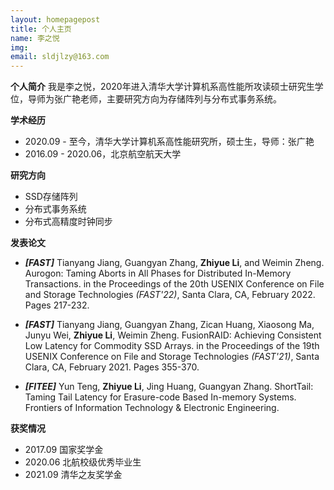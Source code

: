 ```yaml
---
layout: homepagepost
title: 个人主页
name: 李之悦
img: 
email: sldjlzy@163.com
---
```

**个人简介**
我是李之悦，2020年进入清华大学计算机系高性能所攻读硕士研究生学位，导师为张广艳老师，主要研究方向为存储阵列与分布式事务系统。

**学术经历**
* 2020.09 - 至今，清华大学计算机系高性能研究所，硕士生，导师：张广艳
* 2016.09 - 2020.06，北京航空航天大学

**研究方向**
* SSD存储阵列
* 分布式事务系统
* 分布式高精度时钟同步

**发表论文**
* ***[FAST]*** Tianyang Jiang, Guangyan Zhang, **Zhiyue Li**, and Weimin Zheng. Aurogon: Taming Aborts in All Phases for Distributed In-Memory Transactions. in the Proceedings of the 20th USENIX Conference on File and Storage Technologies *(FAST'22)*, Santa Clara, CA, February 2022. Pages 217-232.

* ***[FAST]*** Tianyang Jiang, Guangyan Zhang, Zican Huang, Xiaosong Ma, Junyu Wei, **Zhiyue Li**, Weimin Zheng. FusionRAID: Achieving Consistent Low Latency for Commodity SSD Arrays. in the Proceedings of the 19th USENIX Conference on File and Storage Technologies *(FAST'21)*, Santa Clara, CA, February 2021. Pages 355-370.

* ***[FITEE]*** Yun Teng, **Zhiyue Li**, Jing Huang, Guangyan Zhang. ShortTail: Taming Tail Latency for Erasure-code Based In-memory Systems. Frontiers of Information Technology & Electronic Engineering.

**获奖情况**
* 2017.09 国家奖学金
* 2020.06 北航校级优秀毕业生
* 2021.09 清华之友奖学金